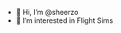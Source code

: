 - 👋 Hi, I’m @sheerzo
- 👀 I’m interested in Flight Sims
<!---
sheerzo/sheerzo is a ✨ special ✨ repository because its `README.md` (this file) appears on your GitHub profile.
You can click the Preview link to take a look at your changes.
--->
